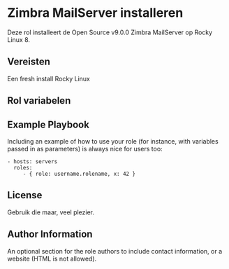 Zimbra MailServer installeren
=========

Deze rol installeert de Open Source v9.0.0 Zimbra MailServer op Rocky Linux 8.

Vereisten
------------

Een fresh install Rocky Linux

Rol variabelen
--------------

Example Playbook
----------------

Including an example of how to use your role (for instance, with variables passed in as parameters) is always nice for users too:

    - hosts: servers
      roles:
         - { role: username.rolename, x: 42 }

License
-------

Gebruik die maar, veel plezier.

Author Information
------------------

An optional section for the role authors to include contact information, or a website (HTML is not allowed).

